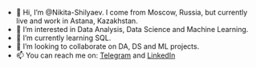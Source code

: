 - 👋 Hi, I’m @Nikita-Shilyaev. I come from Moscow, Russia, but currently live and work in Astana, Kazakhstan.
- 👀 I’m interested in Data Analysis, Data Science and Machine Learning.
- 🌱 I’m currently learning SQL.
- 💞️ I’m looking to collaborate on DA, DS and ML projects.
- 📫 You can reach me on: [Telegram](https://t.me/n_shilyaev) and [LinkedIn](https://www.linkedin.com/in/nikita-shilyaev/)

<!---
Nikita-Shilyaev/Nikita-Shilyaev is a ✨ special ✨ repository because its `README.md` (this file) appears on your GitHub profile.
You can click the Preview link to take a look at your changes.
--->
